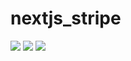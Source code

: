# nextjs_stripe
![](https://img.shields.io/badge/node.js-v17.0.1-68a063.svg?style=for-the-badge)
![](https://img.shields.io/badge/next.js-v12.0.7-000.svg?style=for-the-badge)
![](https://img.shields.io/badge/npm-v8.1.0-CC3534.svg?style=for-the-badge)